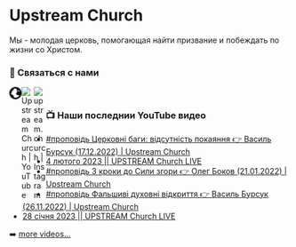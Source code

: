 # Upstream Church

Мы - молодая церковь, помогающая найти призвание и побеждать по жизни со Христом.

### 👥 Связаться с нами

[<img align="left" alt="upstream.life" width="22px" src="https://raw.githubusercontent.com/iconic/open-iconic/master/svg/globe.svg" />][website]
[<img align="left" alt="UpstreamChurch | YouTube" width="22px" src="https://cdn.jsdelivr.net/npm/simple-icons@v3/icons/youtube.svg" />][youtube]
[<img align="left" alt="upstream.church | Instagram" width="22px" src="https://cdn.jsdelivr.net/npm/simple-icons@v3/icons/instagram.svg" />][instagram]

<br />

### 📺 Наши последнии YouTube видео
<!-- YOUTUBE:START -->
- [#проповідь Церковні баги: відсутність покаяння 👉 Василь Бурсук &lpar;17.12.2022&rpar; | Upstream Church](https://www.youtube.com/watch?v=Zu8qKAkbLdE)
- [4 лютого 2023 || UPSTREAM Church LIVE](https://www.youtube.com/watch?v=3jXe6Fy5mQU)
- [#проповідь 3 кроки до Сили згори 👉 Олег Боков &lpar;21.01.2022&rpar; | Upstream Church](https://www.youtube.com/watch?v=vd-mXhGw0ek)
- [#проповідь Фальшиві духовні відкриття 👉 Василь Бурсук &lpar;26.11.2022&rpar; | Upstream Church](https://www.youtube.com/watch?v=FLmnFyhFhd0)
- [28 січня 2023 || UPSTREAM Church LIVE](https://www.youtube.com/watch?v=N9S1A9vmh4A)
<!-- YOUTUBE:END -->

➡️ [more videos...](https://youtube.com/UpstreamChurch)

[website]: https://upstream.life/
[youtube]: https://youtube.com/UpstreamChurch
[instagram]: https://www.instagram.com/upstream.church
